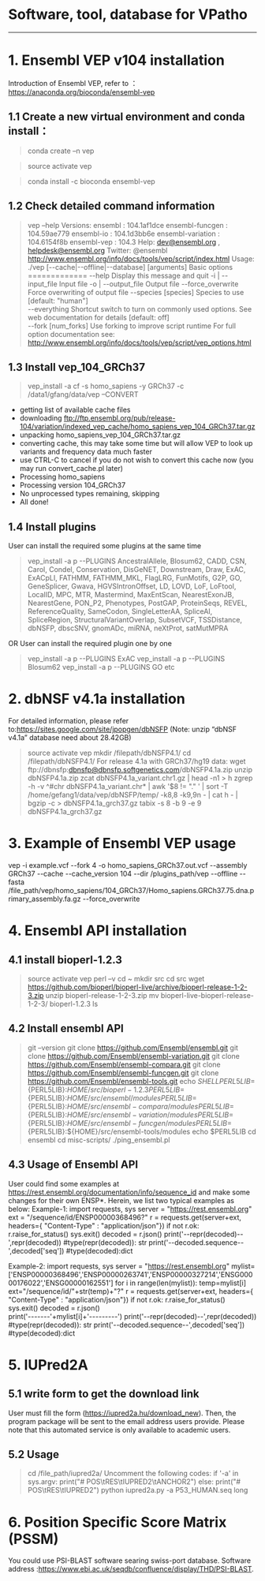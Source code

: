 # Software, tool, database for VPatho
---------------------------------------------------------------------------------
# 1. Ensembl VEP v104 installation

Introduction of Ensembl VEP, refer to ： https://anaconda.org/bioconda/ensembl-vep

## 1.1  Create a new virtual environment and conda install：
>conda  create –n vep

>source activate vep

>conda install -c bioconda ensembl-vep


## 1.2 Check detailed command information
> vep –help
  Versions:
    ensembl              : 104.1af1dce
    ensembl-funcgen      : 104.59ae779
    ensembl-io           : 104.1d3bb6e
    ensembl-variation    : 104.6154f8b
    ensembl-vep          : 104.3
  Help: dev@ensembl.org , helpdesk@ensembl.org
  Twitter: @ensembl
  http://www.ensembl.org/info/docs/tools/vep/script/index.html
  Usage:
  ./vep [--cache|--offline|--database] [arguments]
  Basic options
  =============
  --help                 Display this message and quit
  -i | --input_file      Input file
  -o | --output_file     Output file
  --force_overwrite      Force overwriting of output file
  --species [species]    Species to use [default: "human"]                       
  --everything           Shortcut switch to turn on commonly used options. See web
                         documentation for details [default: off]                       
  --fork [num_forks]     Use forking to improve script runtime
  For full option documentation see:
  http://www.ensembl.org/info/docs/tools/vep/script/vep_options.html

## 1.3 Install vep_104_GRCh37
> vep_install -a cf -s homo_sapiens -y GRCh37 -c /data1/gfang/data/vep –CONVERT
- getting list of available cache files
- downloading ftp://ftp.ensembl.org/pub/release-104/variation/indexed_vep_cache/homo_sapiens_vep_104_GRCh37.tar.gz
- unpacking homo_sapiens_vep_104_GRCh37.tar.gz
- converting cache, this may take some time but will allow VEP to look up variants and frequency data much faster
- use CTRL-C to cancel if you do not wish to convert this cache now (you may run convert_cache.pl later)
- Processing homo_sapiens
- Processing version 104_GRCh37
- No unprocessed types remaining, skipping
- All done!

## 1.4 Install plugins
User can install the required some plugins at the same time
>vep_install -a p --PLUGINS AncestralAllele, Blosum62, CADD, CSN, Carol, Condel, Conservation, DisGeNET, Downstream, Draw, ExAC, ExACpLI, FATHMM, FATHMM_MKL, FlagLRG, FunMotifs, G2P, GO, GeneSplicer, Gwava, HGVSIntronOffset, LD, LOVD, LoF, LoFtool, LocalID, MPC, MTR, Mastermind, MaxEntScan, NearestExonJB, NearestGene, PON_P2, Phenotypes, PostGAP, ProteinSeqs, REVEL, ReferenceQuality, SameCodon, SingleLetterAA, SpliceAI, SpliceRegion, StructuralVariantOverlap, SubsetVCF, TSSDistance, dbNSFP, dbscSNV, gnomADc, miRNA, neXtProt, satMutMPRA

OR User can install the required plugin one by one
>vep_install -a p --PLUGINS ExAC
>vep_install -a p --PLUGINS Blosum62
>vep_install -a p --PLUGINS GO
etc


# 2. dbNSF v4.1a installation
For detailed information, please refer to:https://sites.google.com/site/jpopgen/dbNSFP
(Note: unzip “dbNSF v4.1a” database need about 28.42GB)
>source activate vep
>mkdir /filepath/dbNSFP4.1/
>cd /filepath/dbNSFP4.1/
For release 4.1a with GRCh37/hg19 data:
> wget ftp://dbnsfp:dbnsfp@dbnsfp.softgenetics.com/dbNSFP4.1a.zip
> unzip dbNSFP4.1a.zip
> zcat dbNSFP4.1a_variant.chr1.gz | head -n1 > h
> zgrep -h -v ^#chr dbNSFP4.1a_variant.chr* | awk '$8 != "." ' | sort -T /home/gefang1/data/vep/dbNSFP/temp/ -k8,8 -k9,9n - | cat h - | bgzip -c > dbNSFP4.1a_grch37.gz
> tabix -s 8 -b 9 -e 9 dbNSFP4.1a_grch37.gz

# 3. Example of Ensembl VEP usage
vep -i example.vcf --fork 4 -o homo_sapiens_GRCh37.out.vcf --assembly GRCh37 --cache --cache_version 104 --dir /plugins_path/vep --offline --fasta /file_path/vep/homo_sapiens/104_GRCh37/Homo_sapiens.GRCh37.75.dna.primary_assembly.fa.gz  --force_overwrite

# 4. Ensembl API installation
## 4.1 install bioperl-1.2.3
>source activate vep
>perl –v
>cd ~
>mkdir src
>cd src
>wget https://github.com/bioperl/bioperl-live/archive/bioperl-release-1-2-3.zip
>unzip bioperl-release-1-2-3.zip
>mv bioperl-live-bioperl-release-1-2-3/  bioperl-1.2.3
>ls

## 4.2 Install ensembl API
>git –version
>git clone https://github.com/Ensembl/ensembl.git
>git clone https://github.com/Ensembl/ensembl-variation.git
>git clone https://github.com/Ensembl/ensembl-compara.git
>git clone https://github.com/Ensembl/ensembl-funcgen.git
>git clone https://github.com/Ensembl/ensembl-tools.git
>echo $SHELL
>PERL5LIB=${PERL5LIB}:${HOME}/src/bioperl-1.2.3
>PERL5LIB=${PERL5LIB}:${HOME}/src/ensembl/modules
>PERL5LIB=${PERL5LIB}:${HOME}/src/ensembl-compara/modules
>PERL5LIB=${PERL5LIB}:${HOME}/src/ensembl-variation/modules
>PERL5LIB=${PERL5LIB}:${HOME}/src/ensembl-funcgen/modules
>PERL5LIB=${PERL5LIB}:${HOME}/src/ensembl-tools/modules
>echo $PERL5LIB
>cd ensembl
>cd misc-scripts/
>./ping_ensembl.pl

## 4.3 Usage of Ensembl API
User could find some examples at https://rest.ensembl.org/documentation/info/sequence_id and make some changes for their own ENSP*. Herein, we list two typical examples as below:
Example-1:
import requests, sys
server = "https://rest.ensembl.org"
ext = "/sequence/id/ENSP00000368496?"
r = requests.get(server+ext, headers={ "Content-Type" : "application/json"})
if not r.ok:
  r.raise_for_status()
  sys.exit() 
decoded = r.json()
print('--repr(decoded)--',repr(decoded)) #type(repr(decoded)): str
print('--decoded.sequence--',decoded['seq']) #type(decoded):dict

Example-2:
import requests, sys
server = "https://rest.ensembl.org"
mylist=['ENSP00000368496','ENSP00000263741','ENSP00000327214','ENSG00000176022','ENSG00000162551']
for i in range(len(mylist)):
  temp=mylist[i]
  ext="/sequence/id/"+str(temp)+"?"
  r = requests.get(server+ext, headers={ "Content-Type" : "application/json"})
  if not r.ok:
    r.raise_for_status()
    sys.exit()
  decoded = r.json()  
  print('-------'+mylist[i]+'---------')
  print('--repr(decoded)--',repr(decoded)) #type(repr(decoded)): str
  print('--decoded.sequence--',decoded['seq']) #type(decoded):dict


# 5. IUPred2A

## 5.1 write form to get the download link
User must fill the form (https://iupred2a.hu/download_new). Then, the program package will be sent to the email address users provide. Please note that this automated service is only available to academic users.

## 5.2 Usage
>cd /file_path/iupred2a/
Uncomment the following codes:
if '-a' in sys.argv:
    print("# POS\tRES\tIUPRED2\tANCHOR2")
else:
    print("# POS\tRES\tIUPRED2")
>python iupred2a.py -a P53_HUMAN.seq long

# 6. Position Specific Score Matrix (PSSM)
You could use PSI-BLAST software searing swiss-port database. Software address :https://www.ebi.ac.uk/seqdb/confluence/display/THD/PSI-BLAST.


